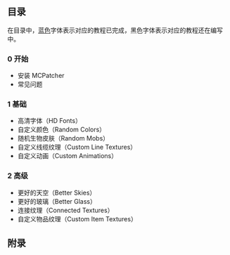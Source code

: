 ## 目录

在目录中，[蓝色](#)字体表示对应的教程已完成，黑色字体表示对应的教程还在编写中。

### 0 开始

* 安装 MCPatcher
* 常见问题

### 1 基础

* 高清字体（HD Fonts）
* 自定义颜色（Random Colors）
* 随机生物皮肤（Random Mobs）
* 自定义线缆纹理（Custom Line Textures）
* 自定义动画（Custom Animations）

### 2 高级

* 更好的天空（Better Skies）
* 更好的玻璃（Better Glass）
* 连接纹理（Connected Textures）
* 自定义物品纹理（Custom Item Textures）

## 附录

